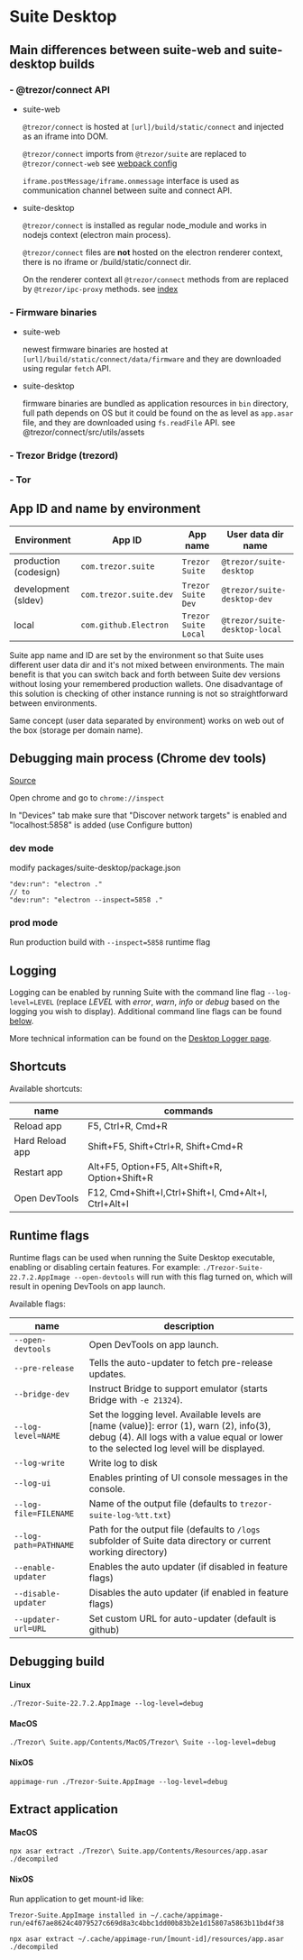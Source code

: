 # Suite Desktop

## Main differences between suite-web and suite-desktop builds

### - @trezor/connect API

-   suite-web

    `@trezor/connect` is hosted at `[url]/build/static/connect` and injected as an iframe into DOM.

    `@trezor/connect` imports from `@trezor/suite` are replaced to `@trezor/connect-web` see [webpack config](https://github.com/trezor/trezor-suite/blob/develop/packages/suite-build/configs/web.webpack.config.ts)

    `iframe.postMessage/iframe.onmessage` interface is used as communication channel between suite and connect API.

-   suite-desktop

    `@trezor/connect` is installed as regular node_module and works in nodejs context (electron main process).

    `@trezor/connect` files are **not** hosted on the electron renderer context, there is no iframe or /build/static/connect dir.

    On the renderer context all `@trezor/connect` methods from are replaced by `@trezor/ipc-proxy` methods. see [index](https://github.com/trezor/trezor-suite/blob/develop/packages/suite-desktop/src/Main.tsx)

### - Firmware binaries

-   suite-web

    newest firmware binaries are hosted at `[url]/build/static/connect/data/firmware` and they are downloaded using regular `fetch` API.

-   suite-desktop

    firmware binaries are bundled as application resources in `bin` directory, full path depends on OS but it could be found on the as level as `app.asar` file, and they are downloaded using `fs.readFile` API. see @trezor/connect/src/utils/assets

### - Trezor Bridge (trezord)

### - Tor

## App ID and name by environment

| Environment           | App ID                 | App name             | User data dir name            |
| --------------------- | ---------------------- | -------------------- | ----------------------------- |
| production (codesign) | `com.trezor.suite`     | `Trezor Suite`       | `@trezor/suite-desktop`       |
| development (sldev)   | `com.trezor.suite.dev` | `Trezor Suite Dev`   | `@trezor/suite-desktop-dev`   |
| local                 | `com.github.Electron`  | `Trezor Suite Local` | `@trezor/suite-desktop-local` |

Suite app name and ID are set by the environment so that Suite uses different user data dir and it's not mixed between environments. The main benefit is that you can switch back and forth between Suite dev versions without losing your remembered production wallets. One disadvantage of this solution is checking of other instance running is not so straightforward between environments.

Same concept (user data separated by environment) works on web out of the box (storage per domain name).

## Debugging main process (Chrome dev tools)

[Source](https://www.electronjs.org/docs/latest/tutorial/debugging-main-process)

Open chrome and go to `chrome://inspect`

In "Devices" tab make sure that "Discover network targets" is enabled and "localhost:5858" is added (use Configure button)

### dev mode

modify packages/suite-desktop/package.json

```
"dev:run": "electron ."
// to
"dev:run": "electron --inspect=5858 ."
```

### prod mode

Run production build with `--inspect=5858` runtime flag

## Logging

Logging can be enabled by running Suite with the command line flag `--log-level=LEVEL` (replace _LEVEL_ with _error_, _warn_, _info_ or _debug_ based on the logging you wish to display). Additional command line flags can be found [below](#runtime-flags).

More technical information can be found on the [Desktop Logger page](../features/desktop-logger.md).

## Shortcuts

Available shortcuts:

| name            | commands                                             |
| --------------- | ---------------------------------------------------- |
| Reload app      | F5, Ctrl+R, Cmd+R                                    |
| Hard Reload app | Shift+F5, Shift+Ctrl+R, Shift+Cmd+R                  |
| Restart app     | Alt+F5, Option+F5, Alt+Shift+R, Option+Shift+R       |
| Open DevTools   | F12, Cmd+Shift+I,Ctrl+Shift+I, Cmd+Alt+I, Ctrl+Alt+I |

## Runtime flags

Runtime flags can be used when running the Suite Desktop executable, enabling or disabling certain features. For example: `./Trezor-Suite-22.7.2.AppImage --open-devtools` will run with this flag turned on, which will result in opening DevTools on app launch.

Available flags:

| name                  | description                                                                                                                                                                            |
| --------------------- | -------------------------------------------------------------------------------------------------------------------------------------------------------------------------------------- |
| `--open-devtools`     | Open DevTools on app launch.                                                                                                                                                           |
| `--pre-release`       | Tells the auto-updater to fetch pre-release updates.                                                                                                                                   |
| `--bridge-dev`        | Instruct Bridge to support emulator (starts Bridge with `-e 21324`).                                                                                                                   |
| `--log-level=NAME`    | Set the logging level. Available levels are [name (value)]: error (1), warn (2), info(3), debug (4). All logs with a value equal or lower to the selected log level will be displayed. |
| `--log-write`         | Write log to disk                                                                                                                                                                      |
| `--log-ui`            | Enables printing of UI console messages in the console.                                                                                                                                |
| `--log-file=FILENAME` | Name of the output file (defaults to `trezor-suite-log-%tt.txt`)                                                                                                                       |
| `--log-path=PATHNAME` | Path for the output file (defaults to `/logs` subfolder of Suite data directory or current working directory)                                                                          |
| `--enable-updater`    | Enables the auto updater (if disabled in feature flags)                                                                                                                                |
| `--disable-updater`   | Disables the auto updater (if enabled in feature flags)                                                                                                                                |
| `--updater-url=URL`   | Set custom URL for auto-updater (default is github)                                                                                                                                    |

## Debugging build

#### Linux

`./Trezor-Suite-22.7.2.AppImage --log-level=debug`

#### MacOS

`./Trezor\ Suite.app/Contents/MacOS/Trezor\ Suite --log-level=debug`

#### NixOS

`appimage-run ./Trezor-Suite.AppImage --log-level=debug`

## Extract application

#### MacOS

`npx asar extract ./Trezor\ Suite.app/Contents/Resources/app.asar ./decompiled`

#### NixOS

Run application to get mount-id like:

```
Trezor-Suite.AppImage installed in ~/.cache/appimage-run/e4f67ae8624c4079527c669d8a3c4bbc1dd00b83b2e1d15807a5863b11bd4f38
```

`npx asar extract ~/.cache/appimage-run/[mount-id]/resources/app.asar ./decompiled`
